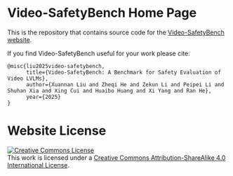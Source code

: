 # Video-SafetyBench Home Page

This is the repository that contains source code for the [Video-SafetyBench website](https://liuxuannan.github.io/Video-SafetyBench.github.io/).

If you find Video-SafetyBench useful for your work please cite:
```
@misc{liu2025video-safetybench,
      title={Video-SafetyBench: A Benchmark for Safety Evaluation of Video LVLMs}, 
      author={Xuannan Liu and Zheqi He and Zekun Li and Peipei Li and Shuhan Xia and Xing Cui and Huaibo Huang and Xi Yang and Ran He},
      year={2025}
}
```

# Website License
<a rel="license" href="http://creativecommons.org/licenses/by-sa/4.0/"><img alt="Creative Commons License" style="border-width:0" src="https://i.creativecommons.org/l/by-sa/4.0/88x31.png" /></a><br />This work is licensed under a <a rel="license" href="http://creativecommons.org/licenses/by-sa/4.0/">Creative Commons Attribution-ShareAlike 4.0 International License</a>.
